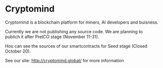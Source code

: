 # Cryptomind
Cryptomind is a blockchain platform for miners, AI developers and buisness.

Currently we are not publishing any source code. We are planning to publich it after PreICO stage (November 11-31). 

Нou can see the sources of our smartcontracts for Seed stage (Closed October 20).

See our site: http://cryptomind.global/ for more information
